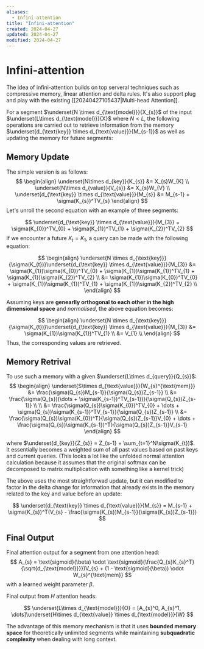 ```yaml
---
aliases:
  - Infini-attention
title: "Infini-attention"
created: 2024-04-27
updated: 2024-04-27
modified: 2024-04-27
---
```


# Infini-attention

The idea of infini-attention builds on top serveral techniques such as compressive memory, linear attention and delta rules. It's also support plug and play with the existing [[20240427105437|Multi-head Attention]].

For a segment $\underset{N \times d_{\text{model}}}{X_{s}}$ of the input $\underset{L\times d_{\text{model}}}{X}$ where $N < L$, the following operations are carried out to retrieve information from the memory $\underset{d_{\text{key}} \times d_{\text{value}}}{M_{s-1}}$ as well as updating the memory for future segments:

## Memory Update

The simple version is as follows:
$$
\begin{align}
\underset{N\times d_{key}}{K_{s}} &= X_{s}W_{K} \\
\underset{N\times d_{value}}{V_{s}} &= X_{s}W_{V} \\
\underset{d_{\text{key}} \times d_{\text{value}}}{M_{s}} &= M_{s-1} + \sigma(K_{s})^TV_{s}
\end{align}
$$
Let's unroll the second equation with an example of three segments:

$$
\underset{d_{\text{key}} \times d_{\text{value}}}{M_{3}} = \sigma(K_{0})^TV_{0} + \sigma(K_{1})^TV_{1} + \sigma(K_{2})^TV_{2}
$$
If we encounter a future $K_t = K_1$, a query can be made with the following equation:

$$
\begin{align}
\underset{N \times d_{\text{key}}}{\sigma(K_{t})}\underset{d_{\text{key}} \times d_{\text{value}}}{M_{3}} &= \sigma(K_{1})\sigma(K_{0})^TV_{0} + \sigma(K_{1})\sigma(K_{1})^TV_{1} + \sigma(K_{1})\sigma(K_{2})^TV_{2} \\
&= \sigma(K_{1})\sigma(K_{0})^TV_{0} + \sigma(K_{1})\sigma(K_{1})^TV_{1} + \sigma(K_{1})\sigma(K_{2})^TV_{2} \\
\end{align}
$$

Assuming keys are **genearlly orthogonal to each other in the high dimensional space** and *normalised*, the above equation becomes:

$$
\begin{align}
\underset{N \times d_{\text{key}}}{\sigma(K_{t})}\underset{d_{\text{key}} \times d_{\text{value}}}{M_{3}} &= \sigma(K_{1})\sigma(K_{1})^TV_{1} \\
&= V_{1} \\
\end{align}
$$
Thus, the corresponding values are retrieved.

## Memory Retrival

To use such a memory with a given $\underset{L\times d_{query}}{Q_{s}}$:
$$
\begin{align}
\underset{S\times d_{\text{value}}}{W_{s}^{\text{mem}}} &= \frac{\sigma(Q_{s})M_{s-1}}{\sigma(Q_{s})Z_{s-1}} \\
&= \frac{\sigma(Q_{s})(\dots + \sigma(K_{s-1})^TV_{s-1})}{\sigma(Q_{s})Z_{s-1}} \\ \\
&= \frac{\sigma(Q_{s})\sigma(K_{0})^TV_{0} + \dots + \sigma(Q_{s})\sigma(K_{s-1})^TV_{s-1}}{\sigma(Q_{s})Z_{s-1}} \\
&= \frac{\sigma(Q_{s})\sigma(K_{0})^T}{\sigma(Q_{s})Z_{s-1}}V_{0} + \dots + \frac{\sigma(Q_{s})\sigma(K_{s-1})^T}{\sigma(Q_{s})Z_{s-1}}V_{s-1}
\end{align}
$$

where $\underset{d_{key}}{Z_{s}} = Z_{s-1} + \sum_{t=1}^N\sigma(K_{t})$. It essentially becomes a weighted sum of all past values based on past keys and current queries. (This looks a lot like the unfolded normal attention calculation because it assumes that the original softmax can be decomposed to matrix multiplication with something like a kernel trick)

The above uses the most straightforwad update, but it can modified to factor in the delta change for information that already exists in the memory related to the key and value before an update:

$$
\underset{d_{\text{key}} \times d_{\text{value}}}{M_{s}} = M_{s-1} + \sigma(K_{s})^T(V_{s} - \frac{\sigma(K_{s})M_{s-1}}{\sigma(K_{s})Z_{s-1}})
$$

## Final Output

Final attention output for a segment from one attention head:
$$
A_{s} = \text{sigmoid}(\beta) \odot \text{sigmoid}(\frac{Q_{s}K_{s}^T}{\sqrt{d_{\text{model}}}})V_{s} + (1 - \text{sigmoid}(\beta)) \odot W_{s}^{\text{mem}}
$$
with a learned weight parameter $\beta$.

Final output from $H$ attention heads:

$$
\underset{L\times d_{\text{model}}}{O} = [A_{s}^0, A_{s}^1, \dots]\underset{H\times d_{\text{value}} \times d_{\text{model}}}{W}
$$

The advantage of this memory mechanism is that it uses **bounded memory space** for theoretically unlimited segments while maintaining **subquadratic complexity** when dealing with long context.